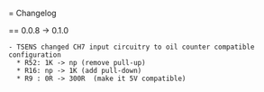 = Changelog

== 0.0.8 -> 0.1.0

    - TSENS changed CH7 input circuitry to oil counter compatible configuration
	  * R52: 1K -> np (remove pull-up)
	  * R16: np -> 1K (add pull-down)
	  * R9 : 0R -> 300R  (make it 5V compatible)